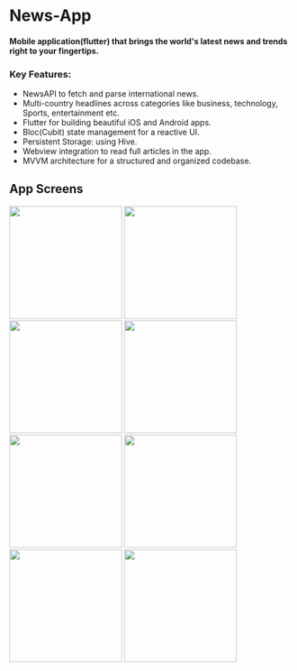 # News-App

#### Mobile application(flutter) that brings the world's latest news and trends right to your fingertips.

### Key Features:

- NewsAPI to fetch and parse international news.
- Multi-country headlines across categories like business, technology, Sports, entertainment etc.
- Flutter for building beautiful iOS and Android apps.
- Bloc(Cubit) state management for a reactive UI.
- Persistent Storage: using Hive.
- Webview integration to read full articles in the app.
- MVVM architecture for a structured and organized codebase.

## App Screens
<div>
  <img src="https://github.com/AhmedKamalElreidi/insights_news/assets/107802782/f7c2c6fd-133a-41f6-9226-3d22f28f5b84" width="200" >
  <img src="https://github.com/AhmedKamalElreidi/insights_news/assets/107802782/248e5ad2-04c2-486d-881f-b40779800b65" width="200" >
  <img src="https://github.com/AhmedKamalElreidi/insights_news/assets/107802782/bc7b4fec-7a84-42e4-9a19-4b4d1d01863e" width="200" >
  <img src="https://github.com/AhmedKamalElreidi/insights_news/assets/107802782/ca3e8ca2-9795-459d-a683-90f7ce960915" width="200" >
  <img src="https://github.com/AhmedKamalElreidi/insights_news/assets/107802782/80711940-7c03-4919-8ade-3c47f8f0af09" width="200" >
  <img src="https://github.com/AhmedKamalElreidi/insights_news/assets/107802782/94b9301e-141d-485f-bb09-4696e1f547d5" width="200" >
  <img src="https://github.com/AhmedKamalElreidi/insights_news/assets/107802782/8cc6dbdf-8f01-4dbf-90ab-d03d836863d7" width="200" >
  <img src="https://github.com/AhmedKamalElreidi/insights_news/assets/107802782/2692b1ce-35a5-48e6-8949-302154acd351" width="200" >
</div>
